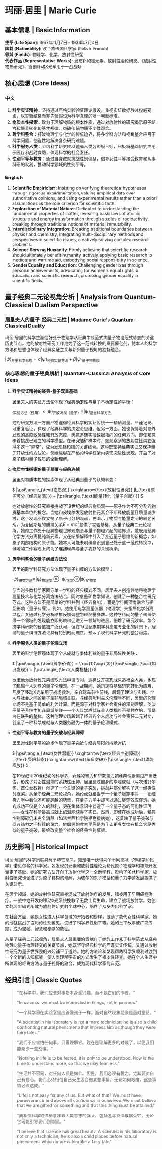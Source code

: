 # 玛丽·居里 | Marie Curie

## 基本信息 | Basic Information

**生平 (Life Span)**: 1867年11月7日 - 1934年7月4日  
**国籍 (Nationality)**: 波兰裔法国科学家 (Polish-French)  
**领域 (Fields)**: 物理学、化学、放射性研究  
**代表作品 (Representative Works)**: 发现钋和镭元素、放射性理论研究、《放射性物质研究》、首创移动X光车用于一战战场

## 核心思想 (Core Ideas)

### 中文
1. **科学实证精神**：坚持通过严格实验验证理论假设，重视实证数据胜过权威观点，以实验结果而非先验假设为科学真理的唯一判断标准。
2. **物质本性探索**：致力于理解物质的根本性质，通过对放射性的研究揭示原子结构和能量转化的基本规律，突破传统物质不变性观念。
3. **跨学科整合**：打破物理学与化学的传统边界，将多学科方法和视角整合应用于科学问题，创造性地解决复杂研究难题。
4. **科学服务人类**：坚信科学研究应以造福人类为终极目标，积极将基础研究应用于医疗和战时救助，体现科学的社会责任。
5. **性别平等与教育**：通过自身成就挑战性别偏见，倡导女性平等接受教育和从事科研的权利，推动科学领域的性别平等。

### English
1. **Scientific Empiricism**: Insisting on verifying theoretical hypotheses through rigorous experimentation, valuing empirical data over authoritative opinions, and using experimental results rather than a priori assumptions as the sole criterion for scientific truth.
2. **Exploration of Material Nature**: Dedicated to understanding the fundamental properties of matter, revealing basic laws of atomic structure and energy transformation through studies of radioactivity, breaking through traditional notions of material immutability.
3. **Interdisciplinary Integration**: Breaking traditional boundaries between physics and chemistry, integrating multi-disciplinary methods and perspectives in scientific issues, creatively solving complex research problems.
4. **Science Serving Humanity**: Firmly believing that scientific research should ultimately benefit humanity, actively applying basic research to medical and wartime aid, embodying social responsibility in science.
5. **Gender Equality and Education**: Challenging gender bias through personal achievements, advocating for women's equal rights to education and scientific research, promoting gender equality in scientific fields.

## 量子经典二元论视角分析 | Analysis from Quantum-Classical Dualism Perspective

### 居里夫人的量子-经典二元性 | Madame Curie's Quantum-Classical Duality

玛丽·居里的科学生涯恰好处于物理学从经典牛顿范式向量子物理范式转变的关键历史节点。她的放射性研究工作成为了这一范式转换的重要催化剂，她本人的科学方法和思想也体现了经典实证主义与新兴量子视角的独特融合。

$`
|\psi\rangle_{\text{居里科学思想}} = \alpha|\psi\rangle_{\text{经典实证方法}} + \beta|\psi\rangle_{\text{量子物质观}}
`$

### 核心思想的量子经典解析 | Quantum-Classical Analysis of Core Ideas

1. **科学实证精神的经典-量子双重基础**

   居里夫人的实证方法论体现了经典确定性与量子不确定性的平衡：

   $`
   I_{\text{实验方法（经典）}} \times |\psi\rangle_{\text{开放发现（量子）}} = |\psi\rangle_{\text{居里科学方法}}
   `$

   她的研究方法一方面严格遵循经典科学的实证传统——精确测量、严谨记录、可重复验证，体现了经典科学的决定论思维。但另一方面，她也保持着对意外发现的高度敏感性和开放态度，愿意追随实验数据指向的任何方向，即使那意味着挑战已建立的科学模型。在研究铀矿样本时，她观察到的放射性比纯铀强得多这一"异常"，成为发现钋和镭的关键线索。这种既坚持经典实证又保持量子开放性的方法论，使她能够在严格的科学框架内实现突破性发现，开启了对原子结构量子性质的全新理解。

2. **物质本性探索的量子颠覆与经典连续**

   居里对物质本性的探索体现了从经典到量子的认知转变：

   $`
   |\psi\rangle_{\text{物质观}} \xrightarrow{\text{放射性研究}} [I_{\text{原子可分（经典崩溃）}} + |\psi\rangle_{\text{能量转化（量子兴起）}}]
   `$

   她对放射性的研究直接挑战了19世纪的经典物质观——原子作为不可分割的物质基本单位的概念。当她和皮埃尔发现放射性元素会不断释放能量且质量减少时，这一发现不仅支持了原子可分的观点，更暗示了物质与能量之间的转化关系，为爱因斯坦的质能关系$`E=mc^2`$提供了实验基础。从量子经典二元论视角，她的工作处于经典物理世界观崩溃与量子物理兴起的临界点，她既用经典化学方法分离提纯新元素，又在结果解释中引入了接近量子思维的新概念，如原子内部结构和原子能。她本人可能未明确意识到自己处于这一范式转换中，但她的工作客观上成为了连接经典与量子视野的关键桥梁。

3. **跨学科整合的量子纠缠方法论**

   居里的跨学科研究方法体现了量子纠缠的方法论模型：

   $`
   |\psi\rangle_{\text{研究方法}} = |\psi\rangle_{\text{物理学}} \otimes |\psi\rangle_{\text{化学}} \otimes |\psi\rangle_{\text{矿物学}}
   `$

   与当时多数科学家固守单一学科的经典模式不同，居里夫人创造性地将物理学测量技术与化学分离方法结合，同时借鉴矿物学知识，创建了一种整合性研究范式。这种方法不是简单的学科并列（经典叠加），而是学科间深度融合与相互影响（量子纠缠）。例如，她使用电学测量仪器（物理学）来指导化学分离过程，又通过化学分析结果反馈调整物理测量参数。这种学科间的量子纠缠使得一个领域的发现能立即影响和促进另一领域的进展，倍增了研究效率。如今跨学科研究的价值被广泛认可，但在19世纪末期学科高度专业化的背景下，居里的量子纠缠方法论具有特别的前瞻性，预示了现代科学研究的整合趋势。

4. **科学服务人类的量子伦理立场**

   居里的科学伦理观体现了个人成就与集体利益的量子非局域性关联：

   $`
   |\psi\rangle_{\text{科学价值}} = \frac{1}{\sqrt{2}}(|\psi\rangle_{\text{知识发现}} + |\psi\rangle_{\text{人类福祉}})
   `$

   她拒绝为放射性元素提取方法申请专利，选择公开研究成果造福全人类，体现了超越个人边界的量子伦理观。在一战期间，她迅速将基础研究转化为应用，开发了移动X光车用于战场救治，亲自驾车前往前线，展现了理论与实践、个人与社会之间的量子型非局域关联。与经典功利主义伦理学不同，居里的伦理立场不是基于简单的利弊计算，而是源于对科学家社会责任的深刻理解，类似于量子系统中的非局域关联——个人科学成就与全人类福祉不是独立的，而是内在联系的整体。这种伦理立场超越了经典的个人成功与社会责任二元对立，创造了一种科学成就与人类服务融为一体的量子伦理模式。

5. **性别平等与教育的量子突破与经典障碍**

   居里对性别平等的追求体现了量子突破与经典障碍的持续对抗：

   $`
   |\psi\rangle_{\text{女性潜能}} \xrightarrow{\text{经典性别障碍}} I_{\text{受限状态}} \xrightarrow{\text{居里突破}} |\psi\rangle_{\text{潜能释放}}
   `$

   在19世纪末20世纪初的科学界，女性的智力和研究能力被经典性别偏见严重低估，形成了对女性潜能的系统性压抑。居里通过自身的卓越成就（两次诺贝尔奖、首位女教授）创造了一个关键的量子突破，挑战并部分解构了这一经典性别框架。从量子经典二元论视角，她的成就相当于一个量子隧穿事件——在经典力学中看似不可能跨越的势垒，在量子力学中却可以通过隧穿效应穿透。她的成功不仅是个人的胜利，更在集体意识中创造了一个量子态的可能性证明——女性在科学最高成就上的潜能获得了实证。然而，即使在她成功后，经典性别障碍仍未完全消除（如法兰西科学院拒绝接纳她），这反映了量子突破与经典结构之间持续的张力。她倡导的教育平等是为了让更多女性有机会实现类似的量子突破，最终改变整个社会的经典性别框架。

## 历史影响 | Historical Impact

玛丽·居里的科学贡献具有革命性意义。她是唯一获得两个不同领域（物理学和化学）诺贝尔奖的科学家。她发现的元素和放射性理论为现代原子物理学和核能开发奠定了基础。她的研究方法开创了放射化学这一全新学科，影响了多代科学家。放射性研究也促进了对原子结构的理解，为玻尔的原子模型和量子力学的发展提供了关键启示。

在医学领域，她的放射性研究直接促成了放射治疗的发展，镭被用于早期癌症治疗。一战中她开发的移动X光系统挽救了无数士兵生命，建立了战场放射学。她创立的居里研究所成为放射性研究的全球中心，培养了众多杰出科学家。

在社会方面，她是女性进入科学领域的开拓者和榜样，激励了数代女性科学家。她的成就挑战了当时的性别偏见，促进了科学界性别平等。她的生平故事被广泛传颂，成为坚韧、智慧和奉献的象征。

从量子经典二元论视角，居里夫人最重要的贡献在于她的工作处于科学范式从经典物理向量子物理转变的关键节点，她既坚守经典科学的严谨实证传统，又通过放射性研究为量子世界观的兴起铺平了道路。她的方法论和发现帮助科学界顺利过渡到一个全新的认知框架，使人类理解宇宙的方式发生了根本性转变。她在个人生涯中所体现的经典方法与量子视野的融合，成为现代科学家的典范。

## 经典引言 | Classic Quotes

> "在科学中，我们应该对事物本身感兴趣，而不是它们的作者。"
> 
> "In science, we must be interested in things, not in persons."

> "一个科学家在实验室里应该像孩子一样，面对自然现象就像是面对童话。"
> 
> "A scientist in his laboratory is not a mere technician: he is also a child confronting natural phenomena that impress him as though they were fairy tales."

> "我们不应害怕任何事，只需理解它。现在是理解更多的时候了，以便我们能够少一些恐惧。"
> 
> "Nothing in life is to be feared, it is only to be understood. Now is the time to understand more, so that we may fear less."

> "生活并不容易，对任何人都是如此。但是，我们必须有毅力，尤其要对自己有信心。我们必须相信自己天生适合做某些事情，无论如何艰难，这些事情必须达成。"
> 
> "Life is not easy for any of us. But what of that? We must have perseverance and above all confidence in ourselves. We must believe that we are gifted for something and that this thing must be attained."

> "我相信科学的进步意味着人类意志的强大，包括追寻真理与接受它，无论它可能引导我们到哪里。"
> 
> "I believe that science has great beauty. A scientist in his laboratory is not only a technician, he is also a child placed before natural phenomena which impress him like a fairy tale." 